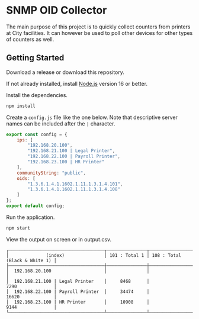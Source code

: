 # SNMP OID Collector

The main purpose of this project is to quickly collect counters from printers at City facilities.
It can however be used to poll other devices for other types of counters as well.

## Getting Started

Download a release or download this repository.

If not already installed, install [Node.js](https://nodejs.org/) version 16 or better.

Install the dependencies.

```sh
npm install
```

Create a `config.js` file like the one below.
Note that descriptive server names can be included after the `|` character.

```javascript
export const config = {
    ips: [
        "192.168.20.100",
        "192.168.21.100 | Legal Printer",
        "192.168.22.100 | Payroll Printer",
        "192.168.23.100 | HR Printer"
    ],
    communityString: "public",
    oids: [
        "1.3.6.1.4.1.1602.1.11.1.3.1.4.101",
        "1.3.6.1.4.1.1602.1.11.1.3.1.4.108"
    ]
};
export default config;
```

Run the application.

```sh
npm start
```

View the output on screen or in output.csv.

```
┌────────────────────────────────────┬───────────────┬───────────────────────────────┐
│              (index)               │ 101 : Total 1 │ 108 : Total (Black & White 1) │
├────────────────────────────────────┼───────────────┼───────────────────────────────┤
│  192.168.20.100                    │               │                               │
│  192.168.21.100 | Legal Printer    │     8468      │             7290              │
│  192.168.22.100 | Payroll Printer  │     34474     │             16620             │
│  192.168.23.100 | HR Printer       │     10908     │             9144              │
└────────────────────────────────────┴───────────────┴───────────────────────────────┘
```